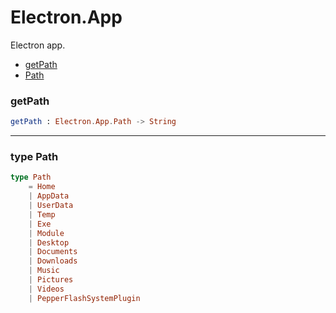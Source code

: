 # Electron.App

Electron app.

- [getPath](#getpath)
- [Path](#path)

### **getPath**
```elm
getPath : Electron.App.Path -> String
```



---

### **type Path**
```elm
type Path   
    = Home   
    | AppData   
    | UserData   
    | Temp   
    | Exe   
    | Module   
    | Desktop   
    | Documents   
    | Downloads   
    | Music   
    | Pictures   
    | Videos   
    | PepperFlashSystemPlugin 
```



